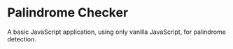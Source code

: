 # Palindrome Checker
A basic JavaScript application, using only vanilla JavaScript, for palindrome detection.
